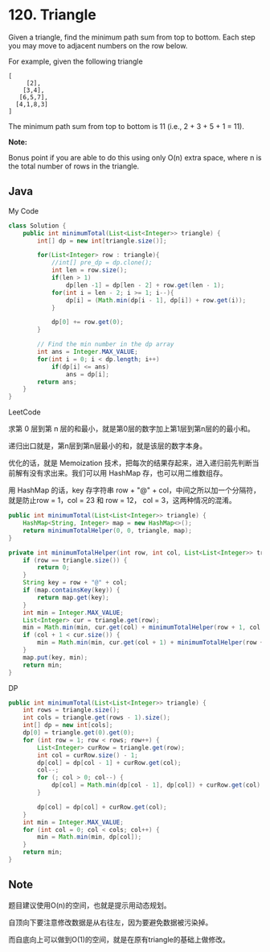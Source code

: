 # 120. Triangle

Given a triangle, find the minimum path sum from top to bottom. Each step you may move to adjacent numbers on the row below.

For example, given the following triangle
 

```
[
     [2],
    [3,4],
   [6,5,7],
  [4,1,8,3]
]
```
The minimum path sum from top to bottom is 11 (i.e., 2 + 3 + 5 + 1 = 11).

**Note:**

Bonus point if you are able to do this using only O(n) extra space, where n is the total number of rows in the triangle.

## Java

My Code

```java
class Solution {
    public int minimumTotal(List<List<Integer>> triangle) {
        int[] dp = new int[triangle.size()];

        for(List<Integer> row : triangle){
            //int[] pre_dp = dp.clone();
            int len = row.size();
            if(len > 1)
                dp[len -1] = dp[len - 2] + row.get(len - 1);
            for(int i = len - 2; i >= 1; i--){
                dp[i] = (Math.min(dp[i - 1], dp[i]) + row.get(i));
            }

            dp[0] += row.get(0);
        }

        // Find the min number in the dp array
        int ans = Integer.MAX_VALUE;
        for(int i = 0; i < dp.length; i++)
            if(dp[i] <= ans)
                ans = dp[i];
        return ans;
    }
}
```

LeetCode 

求第 0 层到第 n 层的和最小，就是第0层的数字加上第1层到第n层的的最小和。

递归出口就是，第n层到第n层最小的和，就是该层的数字本身。

优化的话，就是 Memoization 技术，把每次的结果存起来，进入递归前先判断当前解有没有求出来。我们可以用 HashMap 存，也可以用二维数组存。

用 HashMap 的话，key 存字符串 row + "@" + col，中间之所以加一个分隔符，就是防止row = 1，col = 23 和 row = 12， col = 3，这两种情况的混淆。

```java
public int minimumTotal(List<List<Integer>> triangle) {
    HashMap<String, Integer> map = new HashMap<>();
    return minimumTotalHelper(0, 0, triangle, map);
}

private int minimumTotalHelper(int row, int col, List<List<Integer>> triangle, HashMap<String, Integer> map) {
    if (row == triangle.size()) {
        return 0;
    }
    String key = row + "@" + col;
    if (map.containsKey(key)) {
        return map.get(key);
    }
    int min = Integer.MAX_VALUE;
    List<Integer> cur = triangle.get(row);
    min = Math.min(min, cur.get(col) + minimumTotalHelper(row + 1, col, triangle, map));
    if (col + 1 < cur.size()) {
        min = Math.min(min, cur.get(col + 1) + minimumTotalHelper(row + 1, col + 1, triangle, map));
    }
    map.put(key, min);
    return min;
}

```

DP

```java
public int minimumTotal(List<List<Integer>> triangle) {
    int rows = triangle.size();
    int cols = triangle.get(rows - 1).size();
    int[] dp = new int[cols];
    dp[0] = triangle.get(0).get(0);
    for (int row = 1; row < rows; row++) {
        List<Integer> curRow = triangle.get(row);
        int col = curRow.size() - 1;
        dp[col] = dp[col - 1] + curRow.get(col);
        col--;
        for (; col > 0; col--) {
            dp[col] = Math.min(dp[col - 1], dp[col]) + curRow.get(col);
        }

        dp[col] = dp[col] + curRow.get(col);
    }
    int min = Integer.MAX_VALUE;
    for (int col = 0; col < cols; col++) {
        min = Math.min(min, dp[col]);
    }
    return min;
}

```

## Note

题目建议使用O(n)的空间，也就是提示用动态规划。

自顶向下要注意修改数据是从右往左，因为要避免数据被污染掉。

而自底向上可以做到O(1)的空间，就是在原有triangle的基础上做修改。